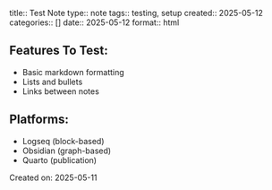 title:: Test Note
type:: note
tags:: testing, setup
created:: 2025-05-12
categories:: []
date:: 2025-05-12
format:: html



## Features To Test:

- Basic markdown formatting
- Lists and bullets
- Links between notes

## Platforms:

- Logseq (block-based)
- Obsidian (graph-based)
- Quarto (publication)

Created on: 2025-05-11